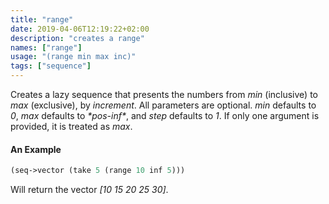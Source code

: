 ```yaml
---
title: "range"
date: 2019-04-06T12:19:22+02:00
description: "creates a range"
names: ["range"]
usage: "(range min max inc)"
tags: ["sequence"]
---
```

Creates a lazy sequence that presents the numbers from *min* (inclusive) to *max* (exclusive), by *increment*. All parameters are optional. *min* defaults to _0_, *max* defaults to _\*pos-inf\*_, and *step* defaults to _1_. If only one argument is provided, it is treated as *max*.

#### An Example

~~~scheme
(seq->vector (take 5 (range 10 inf 5)))
~~~

Will return the vector _[10 15 20 25 30]_.
